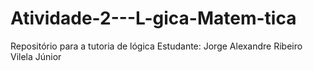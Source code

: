 # Atividade-2---L-gica-Matem-tica
Repositório para a tutoria de lógica
Estudante: Jorge Alexandre Ribeiro Vilela Júnior
